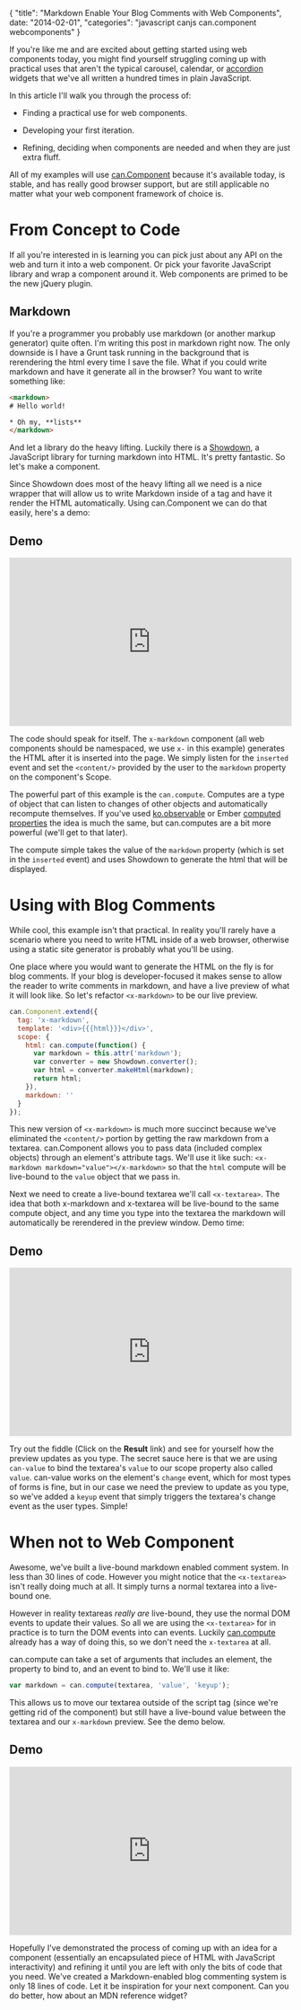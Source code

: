 {
  "title": "Markdown Enable Your Blog Comments with Web Components",
  date: "2014-02-01",
  "categories": "javascript canjs can.component webcomponents"
}

If you're like me and are excited about getting started using web components today, you might find yourself struggling coming up with practical uses that aren't the typical carousel, calendar, or [accordion](http://matthewphillips.info/posts/building-an-accordion-with-can-component.html) widgets that we've all written a hundred times in plain JavaScript.

In this article I'll walk you through the process of:

* Finding a practical use for web components.

* Developing your first iteration.

* Refining, deciding when components are needed and when they are just extra fluff.

All of my examples will use [can.Component](http://canjs.com/guides/Components.html) because it's available today, is stable, and has really good browser support, but are still applicable no matter what your web component framework of choice is.

# From Concept to Code

If all you're interested in is learning you can pick just about any API on the web and turn it into a web component. Or pick your favorite JavaScript library and wrap a component around it. Web components are primed to be the new jQuery plugin.

## Markdown

If you're a programmer you probably use markdown (or another markup generator) quite often. I'm writing this post in markdown right now. The only downside is I have a Grunt task running in the background that is rerendering the html every time I save the file. What if you could write markdown and have it generate all in the browser? You want to write something like:

```html
<markdown>
# Hello world!

* Oh my, **lists**
</markdown>
```

And let a library do the heavy lifting. Luckily there is a [Showdown](https://github.com/coreyti/showdown), a JavaScript library for turning markdown into HTML. It's pretty fantastic. So let's make a component.

Since Showdown does most of the heavy lifting all we need is a nice wrapper that will allow us to write Markdown inside of a tag and have it render the HTML automatically. Using can.Component we can do that easily, here's a demo:

## Demo
<iframe width="100%" height="300" src="http://jsfiddle.net/TBFp6/embedded/" allowfullscreen="allowfullscreen" frameborder="0"></iframe>

The code should speak for itself. The `x-markdown` component (all web components should be namespaced, we use `x-` in this example) generates the HTML after it is inserted into the page. We simply listen for the `inserted` event and set the `<content/>` provided by the user to the `markdown` property on the component's Scope.

The powerful part of this example is the `can.compute`. Computes are a type of object that can listen to changes of other objects and automatically recompute themselves. If you've used [ko.observable](http://knockoutjs.com/documentation/observables.html) or Ember [computed properties](http://emberjs.com/guides/object-model/computed-properties/) the idea is much the same, but can.computes are a bit more powerful (we'll get to that later).

The compute simple takes the value of the `markdown` property (which is set in the `inserted` event) and uses Showdown to generate the html that will be displayed.

# Using with Blog Comments

While cool, this example isn't that practical. In reality you'll rarely have a scenario where you need to write HTML inside of a web browser, otherwise using a static site generator is probably what you'll be using.

One place where you would want to generate the HTML on the fly is for blog comments. If your blog is developer-focused it makes sense to allow the reader to write comments in markdown, and have a live preview of what it will look like. So let's refactor `<x-markdown>` to be our live preview.

```javascript
can.Component.extend({
  tag: 'x-markdown',
  template: '<div>{{{html}}}</div>',
  scope: {
    html: can.compute(function() {
      var markdown = this.attr('markdown');
      var converter = new Showdown.converter();
      var html = converter.makeHtml(markdown);
      return html;
    }),
    markdown: ''
  }
});
```

This new version of `<x-markdown>` is much more succinct because we've eliminated the `<content/>` portion by getting the raw markdown from a textarea. can.Component allows you to pass data (included complex objects) through an element's attribute tags. We'll use it like such: `<x-markdown markdown="value"></x-markdown>` so that the `html` compute will be live-bound to the `value` object that we pass in.

Next we need to create a live-bound textarea we'll call `<x-textarea>`. The idea that both x-markdown and x-textarea will be live-bound to the same compute object, and any time you type into the textarea the markdown will automatically be rerendered in the preview window. Demo time:

## Demo
<iframe width="100%" height="300" src="http://jsfiddle.net/TBFp6/1/embedded/" allowfullscreen="allowfullscreen" frameborder="0"></iframe>

Try out the fiddle (Click on the **Result** link) and see for yourself how the preview updates as you type. The secret sauce here is that we are using `can-value` to bind the textarea's `value` to our scope property also called `value`. can-value works on the element's `change` event, which for most types of forms is fine, but in our case we need the preview to update as you type, so we've added a `keyup` event that simply triggers the textarea's change event as the user types. Simple!

# When not to Web Component

Awesome, we've built a live-bound markdown enabled comment system. In less than 30 lines of code. However you might notice that the `<x-textarea>` isn't really doing much at all. It simply turns a normal textarea into a live-bound one.

However in reality textareas *really are* live-bound, they use the normal DOM events to update their values. So all we are using the `<x-textarea>` for in practice is to turn the DOM events into can events. Luckily [can.compute](http://canjs.com/docs/can.compute.html) already has a way of doing this, so we don't need the `x-textarea` at all.

can.compute can take a set of arguments that includes an element, the property to bind to, and an event to bind to. We'll use it like:

```javascript
var markdown = can.compute(textarea, 'value', 'keyup');
```

This allows us to move our textarea outside of the script tag (since we're getting rid of the component) but still have a live-bound value between the textarea and our `x-markdown` preview. See the demo below.

## Demo
<iframe width="100%" height="300" src="http://jsfiddle.net/TBFp6/2/embedded/" allowfullscreen="allowfullscreen" frameborder="0"></iframe>

Hopefully I've demonstrated the process of coming up with an idea for a component (essentially an encapsulated piece of HTML with JavaScript interactivity) and refining it until you are left with only the bits of code that you need. We've created a Markdown-enabled blog commenting system is only 18 lines of code. Let it be inspiration for your next component. Can you do better, how about an MDN reference widget?
